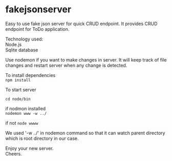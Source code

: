 # fakejsonserver

Easy to use fake json server for quick CRUD endpoint. 
It provides CRUD endpoint for ToDo application. 

Technology used:  
Node.js  
Sqlite database  

Use nodemon if you want to make changes in server. It will keep track of file changes and restart server when any change is detected. 

To install dependencies  
`npm install`

To start server  

`cd node/bin`  

if nodmon installed  
    `nodemon www -w ../` 
    
if not
    `node wwww`  

We used '-w ../' in nodemon command so that it can watch parent directory which is root directory in our case. 

Enjoy your new server.  
Cheers.